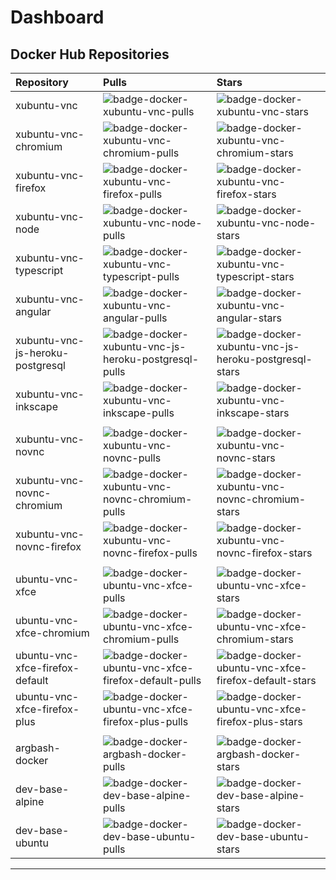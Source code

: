 # Dashboard

## Docker Hub Repositories

| Repository                       | Pulls                                                                                                       | Stars                                                                                                       |
| :------------------------------- | :---------------------------------------------------------------------------------------------------------- | :---------------------------------------------------------------------------------------------------------- |
| xubuntu-vnc                      | ![badge-docker-xubuntu-vnc-pulls][badge-docker-xubuntu-vnc-pulls]                                           | ![badge-docker-xubuntu-vnc-stars][badge-docker-xubuntu-vnc-stars]                                           |
| xubuntu-vnc-chromium             | ![badge-docker-xubuntu-vnc-chromium-pulls][badge-docker-xubuntu-vnc-chromium-pulls]                         | ![badge-docker-xubuntu-vnc-chromium-stars][badge-docker-xubuntu-vnc-chromium-stars]                         |
| xubuntu-vnc-firefox              | ![badge-docker-xubuntu-vnc-firefox-pulls][badge-docker-xubuntu-vnc-firefox-pulls]                           | ![badge-docker-xubuntu-vnc-firefox-stars][badge-docker-xubuntu-vnc-firefox-stars]                           |
| xubuntu-vnc-node                 | ![badge-docker-xubuntu-vnc-node-pulls][badge-docker-xubuntu-vnc-node-pulls]                                 | ![badge-docker-xubuntu-vnc-node-stars][badge-docker-xubuntu-vnc-node-stars]                                 |
| xubuntu-vnc-typescript           | ![badge-docker-xubuntu-vnc-typescript-pulls][badge-docker-xubuntu-vnc-typescript-pulls]                     | ![badge-docker-xubuntu-vnc-typescript-stars][badge-docker-xubuntu-vnc-typescript-stars]                     |
| xubuntu-vnc-angular              | ![badge-docker-xubuntu-vnc-angular-pulls][badge-docker-xubuntu-vnc-angular-pulls]                           | ![badge-docker-xubuntu-vnc-angular-stars][badge-docker-xubuntu-vnc-angular-stars]                           |
| xubuntu-vnc-js-heroku-postgresql | ![badge-docker-xubuntu-vnc-js-heroku-postgresql-pulls][badge-docker-xubuntu-vnc-js-heroku-postgresql-pulls] | ![badge-docker-xubuntu-vnc-js-heroku-postgresql-stars][badge-docker-xubuntu-vnc-js-heroku-postgresql-stars] |
| xubuntu-vnc-inkscape             | ![badge-docker-xubuntu-vnc-inkscape-pulls][badge-docker-xubuntu-vnc-inkscape-pulls]                         | ![badge-docker-xubuntu-vnc-inkscape-stars][badge-docker-xubuntu-vnc-inkscape-stars]                         |
|                                  |                                                                                                             |                                                                                                             |
| xubuntu-vnc-novnc                | ![badge-docker-xubuntu-vnc-novnc-pulls][badge-docker-xubuntu-vnc-novnc-pulls]                               | ![badge-docker-xubuntu-vnc-novnc-stars][badge-docker-xubuntu-vnc-novnc-stars]                               |
| xubuntu-vnc-novnc-chromium       | ![badge-docker-xubuntu-vnc-novnc-chromium-pulls][badge-docker-xubuntu-vnc-novnc-chromium-pulls]             | ![badge-docker-xubuntu-vnc-novnc-chromium-stars][badge-docker-xubuntu-vnc-novnc-chromium-stars]             |
| xubuntu-vnc-novnc-firefox        | ![badge-docker-xubuntu-vnc-novnc-firefox-pulls][badge-docker-xubuntu-vnc-novnc-firefox-pulls]               | ![badge-docker-xubuntu-vnc-novnc-firefox-stars][badge-docker-xubuntu-vnc-novnc-firefox-stars]               |
|                                  |                                                                                                             |                                                                                                             |
| ubuntu-vnc-xfce                  | ![badge-docker-ubuntu-vnc-xfce-pulls][badge-docker-ubuntu-vnc-xfce-pulls]                                   | ![badge-docker-ubuntu-vnc-xfce-stars][badge-docker-ubuntu-vnc-xfce-stars]                                   |
| ubuntu-vnc-xfce-chromium         | ![badge-docker-ubuntu-vnc-xfce-chromium-pulls][badge-docker-ubuntu-vnc-xfce-chromium-pulls]                 | ![badge-docker-ubuntu-vnc-xfce-chromium-stars][badge-docker-ubuntu-vnc-xfce-chromium-stars]                 |
| ubuntu-vnc-xfce-firefox-default  | ![badge-docker-ubuntu-vnc-xfce-firefox-default-pulls][badge-docker-ubuntu-vnc-xfce-firefox-default-pulls]   | ![badge-docker-ubuntu-vnc-xfce-firefox-default-stars][badge-docker-ubuntu-vnc-xfce-firefox-default-stars]   |
| ubuntu-vnc-xfce-firefox-plus     | ![badge-docker-ubuntu-vnc-xfce-firefox-plus-pulls][badge-docker-ubuntu-vnc-xfce-firefox-plus-pulls]         | ![badge-docker-ubuntu-vnc-xfce-firefox-plus-stars][badge-docker-ubuntu-vnc-xfce-firefox-plus-stars]         |
|                                  |                                                                                                             |                                                                                                             |
| argbash-docker                   | ![badge-docker-argbash-docker-pulls][badge-docker-argbash-docker-pulls]                                     | ![badge-docker-argbash-docker-stars][badge-docker-argbash-docker-stars]                                     |
| dev-base-alpine                  | ![badge-docker-dev-base-alpine-pulls][badge-docker-dev-base-alpine-pulls]                                   | ![badge-docker-dev-base-alpine-stars][badge-docker-dev-base-alpine-stars]                                   |
| dev-base-ubuntu                  | ![badge-docker-dev-base-ubuntu-pulls][badge-docker-dev-base-ubuntu-pulls]                                   | ![badge-docker-dev-base-ubuntu-stars][badge-docker-dev-base-ubuntu-stars]                                   |

***

<!-- docker badges xubuntu-vnc -->

[badge-docker-xubuntu-vnc-pulls]: https://badgen.net/docker/pulls/accetto/xubuntu-vnc?icon=docker&label=pulls

[badge-docker-xubuntu-vnc-stars]: https://badgen.net/docker/stars/accetto/xubuntu-vnc?icon=docker&label=stars

<!-- docker badges xubuntu-vnc-chromium -->

[badge-docker-xubuntu-vnc-chromium-pulls]: https://badgen.net/docker/pulls/accetto/xubuntu-vnc-chromium?icon=docker&label=pulls

[badge-docker-xubuntu-vnc-chromium-stars]: https://badgen.net/docker/stars/accetto/xubuntu-vnc-chromium?icon=docker&label=stars

<!-- docker badges xubuntu-vnc-firefox -->

[badge-docker-xubuntu-vnc-firefox-pulls]: https://badgen.net/docker/pulls/accetto/xubuntu-vnc-firefox?icon=docker&label=pulls

[badge-docker-xubuntu-vnc-firefox-stars]: https://badgen.net/docker/stars/accetto/xubuntu-vnc-firefox?icon=docker&label=stars

<!-- docker badges xubuntu-vnc-node -->

[badge-docker-xubuntu-vnc-node-pulls]: https://badgen.net/docker/pulls/accetto/xubuntu-vnc-node?icon=docker&label=pulls

[badge-docker-xubuntu-vnc-node-stars]: https://badgen.net/docker/stars/accetto/xubuntu-vnc-node?icon=docker&label=stars

<!-- docker badges xubuntu-vnc-typescript-->

[badge-docker-xubuntu-vnc-typescript-pulls]: https://badgen.net/docker/pulls/accetto/xubuntu-vnc-typescript?icon=docker&label=pulls

[badge-docker-xubuntu-vnc-typescript-stars]: https://badgen.net/docker/stars/accetto/xubuntu-vnc-typescript?icon=docker&label=stars

<!-- docker badges xubuntu-vnc-angular -->

[badge-docker-xubuntu-vnc-angular-pulls]: https://badgen.net/docker/pulls/accetto/xubuntu-vnc-angular?icon=docker&label=pulls

[badge-docker-xubuntu-vnc-angular-stars]: https://badgen.net/docker/stars/accetto/xubuntu-vnc-angular?icon=docker&label=stars

<!-- docker badges xubuntu-vnc-js-heroku-postgresql -->

[badge-docker-xubuntu-vnc-js-heroku-postgresql-pulls]: https://badgen.net/docker/pulls/accetto/xubuntu-vnc-js-heroku-postgresql?icon=docker&label=pulls

[badge-docker-xubuntu-vnc-js-heroku-postgresql-stars]: https://badgen.net/docker/stars/accetto/xubuntu-vnc-js-heroku-postgresql?icon=docker&label=stars

<!-- docker badges xubuntu-vnc-inkscape -->

[badge-docker-xubuntu-vnc-inkscape-pulls]: https://badgen.net/docker/pulls/accetto/xubuntu-vnc-inkscape?icon=docker&label=pulls

[badge-docker-xubuntu-vnc-inkscape-stars]: https://badgen.net/docker/stars/accetto/xubuntu-vnc-inkscape?icon=docker&label=stars

<!-- docker badges xubuntu-vnc-novnc -->

[badge-docker-xubuntu-vnc-novnc-pulls]: https://badgen.net/docker/pulls/accetto/xubuntu-vnc-novnc?icon=docker&label=pulls

[badge-docker-xubuntu-vnc-novnc-stars]: https://badgen.net/docker/stars/accetto/xubuntu-vnc-novnc?icon=docker&label=stars

<!-- docker badges xubuntu-vnc-novnc-chromium -->

[badge-docker-xubuntu-vnc-novnc-chromium-pulls]: https://badgen.net/docker/pulls/accetto/xubuntu-vnc-novnc-chromium?icon=docker&label=pulls

[badge-docker-xubuntu-vnc-novnc-chromium-stars]: https://badgen.net/docker/stars/accetto/xubuntu-vnc-novnc-chromium?icon=docker&label=stars

<!-- docker badges xubuntu-vnc-novnc-firefox -->

[badge-docker-xubuntu-vnc-novnc-firefox-pulls]: https://badgen.net/docker/pulls/accetto/xubuntu-vnc-novnc-firefox?icon=docker&label=pulls

[badge-docker-xubuntu-vnc-novnc-firefox-stars]: https://badgen.net/docker/stars/accetto/xubuntu-vnc-novnc-firefox?icon=docker&label=stars

<!-- docker badges ubuntu-vnc-xfce -->

[badge-docker-ubuntu-vnc-xfce-pulls]: https://badgen.net/docker/pulls/accetto/ubuntu-vnc-xfce?icon=docker&label=pulls

[badge-docker-ubuntu-vnc-xfce-stars]: https://badgen.net/docker/stars/accetto/ubuntu-vnc-xfce?icon=docker&label=stars

<!-- docker badges ubuntu-vnc-xfce-chromium -->

[badge-docker-ubuntu-vnc-xfce-chromium-pulls]: https://badgen.net/docker/pulls/accetto/ubuntu-vnc-xfce-chromium?icon=docker&label=pulls

[badge-docker-ubuntu-vnc-xfce-chromium-stars]: https://badgen.net/docker/stars/accetto/ubuntu-vnc-xfce-chromium?icon=docker&label=stars

<!-- docker badges ubuntu-vnc-xfce-firefox-default -->

[badge-docker-ubuntu-vnc-xfce-firefox-default-pulls]: https://badgen.net/docker/pulls/accetto/ubuntu-vnc-xfce-firefox-default?icon=docker&label=pulls

[badge-docker-ubuntu-vnc-xfce-firefox-default-stars]: https://badgen.net/docker/stars/accetto/ubuntu-vnc-xfce-firefox-default?icon=docker&label=stars

<!-- docker badges ubuntu-vnc-xfce-firefox-plus -->

[badge-docker-ubuntu-vnc-xfce-firefox-plus-pulls]: https://badgen.net/docker/pulls/accetto/ubuntu-vnc-xfce-firefox-plus?icon=docker&label=pulls

[badge-docker-ubuntu-vnc-xfce-firefox-plus-stars]: https://badgen.net/docker/stars/accetto/ubuntu-vnc-xfce-firefox-plus?icon=docker&label=stars

<!-- docker badges argbash-docker -->

[badge-docker-argbash-docker-pulls]: https://badgen.net/docker/pulls/accetto/argbash-docker?icon=docker&label=pulls

[badge-docker-argbash-docker-stars]: https://badgen.net/docker/stars/accetto/argbash-docker?icon=docker&label=stars

<!-- docker badges dev-base-alpine -->

[badge-docker-dev-base-alpine-pulls]: https://badgen.net/docker/pulls/accetto/dev-base-alpine?icon=docker&label=pulls

[badge-docker-dev-base-alpine-stars]: https://badgen.net/docker/stars/accetto/dev-base-alpine?icon=docker&label=stars

<!-- docker badges dev-base-ubuntu -->

[badge-docker-dev-base-ubuntu-pulls]: https://badgen.net/docker/pulls/accetto/dev-base-ubuntu?icon=docker&label=pulls

[badge-docker-dev-base-ubuntu-stars]: https://badgen.net/docker/stars/accetto/dev-base-ubuntu?icon=docker&label=stars
